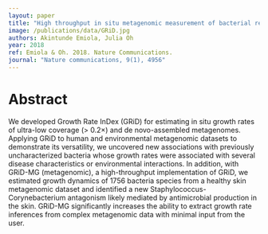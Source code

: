 ```yaml
---
layout: paper
title: "High throughput in situ metagenomic measurement of bacterial replication at ultra-low sequencing coverage"
image: /publications/data/GRiD.jpg
authors: Akintunde Emiola, Julia Oh
year: 2018
ref: Emiola & Oh. 2018. Nature Communications.
journal: "Nature communications, 9(1), 4956"
---
```


# Abstract
We developed Growth Rate InDex (GRiD) for estimating in situ growth rates of ultra-low coverage (> 0.2×) and de novo-assembled metagenomes. Applying GRiD to human and environmental metagenomic datasets to demonstrate its versatility, we uncovered new associations with previously uncharacterized bacteria whose growth rates were associated with several disease characteristics or environmental interactions. In addition, with GRiD-MG (metagenomic), a high-throughput implementation of GRiD, we estimated growth dynamics of 1756 bacteria species from a healthy skin metagenomic dataset and identified a new Staphylococcus-Corynebacterium antagonism likely mediated by antimicrobial production in the skin. GRiD-MG significantly increases the ability to extract growth rate inferences from complex metagenomic data with minimal input from the user.
